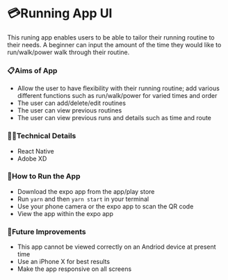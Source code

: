
# 💳Running App UI
This runing app enables users to be able to tailor their running routine to their needs. A beginner can input the amount of the time they would like to run/walk/power walk through their routine.  


### 📋Aims of App
* Allow the user to have flexibility with their running routine; add various different functions such as run/walk/power for varied times and order
* The user can add/delete/edit routines
* The user can view previous routines 
* The user can view previous runs and details such as time and route 

### 👩‍💻Technical Details
* React Native
* Adobe XD

### 🔧How to Run the App
* Download the expo app from the app/play store
* Run `yarn` and then `yarn start` in your terminal 
* Use your phone camera or the expo app to scan the QR code 
* View the app within the expo app 

### 💭Future Improvements
* This app cannot be viewed correctly on an Andriod device at present time 
* Use an iPhone X for best results 
* Make the app responsive on all screens 